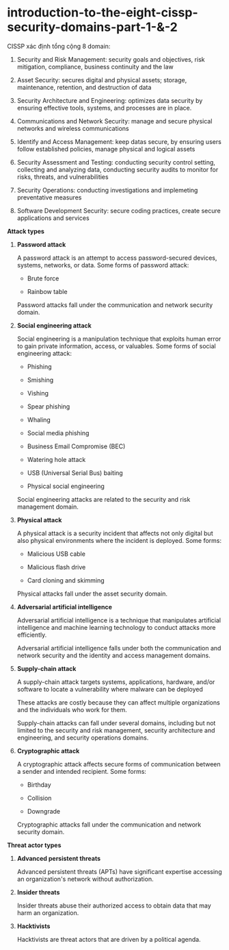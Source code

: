 # introduction-to-the-eight-cissp-security-domains-part-1-&-2

CISSP xác định tổng cộng 8 domain: 

1. Security and Risk Management: security goals and objectives, risk mitigation, compliance, business continuity and the law

2. Asset Security: secures digital and physical assets; storage, maintenance, retention, and destruction of data

3. Security Architecture and Engineering: optimizes data security by ensuring effective tools, systems, and processes are in place. 

4. Communications and Network Security: manage and secure physical networks and wireless communications

5. Identify and Access Management: keep datas secure, by ensuring users follow established policies, manage physical and logical assets

6. Security Assessment and Testing: conducting security control setting, collecting and analyzing data, conducting security audits to monitor for risks, threats, and vulnerabilities

7. Security Operations: conducting investigations and implemeting preventative measures

8. Software Development Security: secure coding practices, create secure applications and services

**Attack types**

1. **Password attack**

    A password attack is an attempt to access password-secured devices, systems, networks, or data. Some forms of password attack: 

    - Brute force

    - Rainbow table

    Password attacks fall under the communication and network security domain. 

2. **Social engineering attack**

    Social engineering is a manipulation technique that exploits human error to gain private information, access, or valuables. Some forms of social engineering attack: 

    - Phishing

    - Smishing

    - Vishing

    - Spear phishing

    - Whaling

    - Social media phishing

    - Business Email Compromise (BEC)

    - Watering hole attack

    - USB (Universal Serial Bus) baiting

    - Physical social engineering 

    Social engineering attacks are related to the security and risk management domain.

3. **Physical attack**

    A physical attack is a security incident that affects not only digital but also physical environments where the incident is deployed. Some forms: 

    - Malicious USB cable

    - Malicious flash drive

    - Card cloning and skimming

    Physical attacks fall under the asset security domain. 

5. **Adversarial artificial intelligence**

    Adversarial artificial intelligence is a technique that manipulates artificial intelligence and machine learning technology to conduct attacks more efficiently.

    Adversarial artificial intelligence falls under both the communication and network security and the identity and access management domains.

6. **Supply-chain attack**

    A supply-chain attack targets systems, applications, hardware, and/or software to locate a vulnerability where malware can be deployed

    These attacks are costly because they can affect multiple organizations and the individuals who work for them.

    Supply-chain attacks can fall under several domains, including but not limited to the security and risk management, security architecture and engineering, and security operations domains.

7. **Cryptographic attack**

    A cryptographic attack affects secure forms of communication between a sender and intended recipient. Some forms:

    - Birthday

    - Collision

    - Downgrade

    Cryptographic attacks fall under the communication and network security domain. 

**Threat actor types**

1. **Advanced persistent threats**

    Advanced persistent threats (APTs) have significant expertise accessing an organization's network without authorization.

2. **Insider threats**

    Insider threats abuse their authorized access to obtain data that may harm an organization.

3. **Hacktivists**

    Hacktivists are threat actors that are driven by a political agenda.